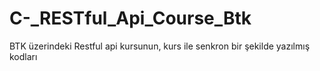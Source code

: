 # C-_RESTful_Api_Course_Btk
BTK üzerindeki Restful api kursunun, kurs ile senkron bir şekilde yazılmış kodları
